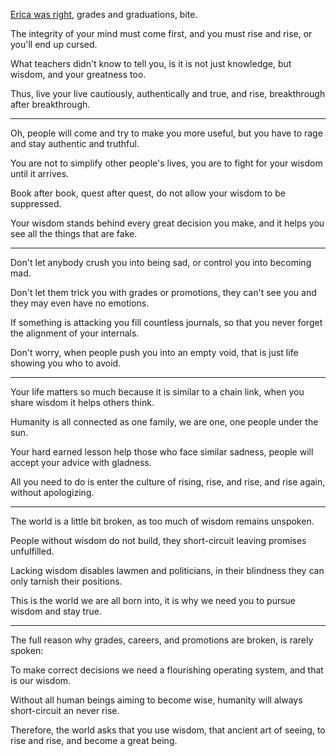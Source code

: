 [Erica was right][erica],
grades and graduations, bite.

The integrity of your mind must come first,
and you must rise and rise, or you'll end up cursed.

What teachers didn't know to tell you,
is it is not just knowledge, but wisdom, and your greatness too.

Thus, live your live cautiously, authentically and true,
and rise, breakthrough after breakthrough.

---

Oh, people will come and try to make you more useful,
but you have to rage and stay authentic and truthful.

You are not to simplify other people's lives,
you are to fight for your wisdom until it arrives.

Book after book, quest after quest,
do not allow your wisdom to be suppressed.

Your wisdom stands behind every great decision you make,
and it helps you see all the things that are fake.

---

Don't let anybody crush you into being sad,
or control you into becoming mad.

Don't let them trick you with grades or promotions,
they can't see you and they may even have no emotions.

If something is attacking you fill countless journals,
so that you never forget the alignment of your internals.

Don't worry, when people push you into an empty void,
that is just life showing you who to avoid.

---

Your life matters so much because it is similar to a chain link,
when you share wisdom it helps others think.

Humanity is all connected as one family, we are one,
one people under the sun.

Your hard earned lesson help those who face similar sadness,
people will accept your advice with gladness.

All you need to do is enter the culture of rising,
rise, and rise, and rise again, without apologizing.

---

The world is a little bit broken,
as too much of wisdom remains unspoken.

People without wisdom do not build,
they short-circuit leaving promises unfulfilled.

Lacking wisdom disables lawmen and politicians,
in their blindness they can only tarnish their positions.

This is the world we are all born into,
it is why we need you to pursue wisdom and stay true.

---

The full reason why grades, careers, and promotions are broken,
is rarely spoken:

To make correct decisions we need a flourishing operating system,
and that is our wisdom.

Without all human beings aiming to become wise,
humanity will always short-circuit an never rise.

Therefore, the world asks that you use wisdom, that ancient art of seeing,
to rise and rise, and become a great being.

[erica]: https://www.youtube.com/watch?v=9M4tdMsg3ts
